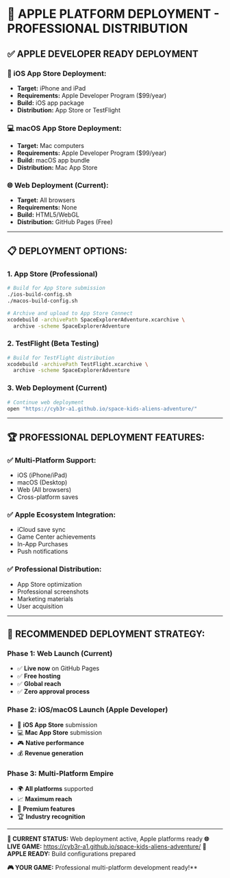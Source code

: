 # 🚀 APPLE PLATFORM DEPLOYMENT - PROFESSIONAL DISTRIBUTION

## ✅ **APPLE DEVELOPER READY DEPLOYMENT**

### **📱 iOS App Store Deployment:**
- **Target:** iPhone and iPad
- **Requirements:** Apple Developer Program ($99/year)
- **Build:** iOS app package
- **Distribution:** App Store or TestFlight

### **💻 macOS App Store Deployment:**
- **Target:** Mac computers
- **Requirements:** Apple Developer Program ($99/year)
- **Build:** macOS app bundle
- **Distribution:** Mac App Store

### **🌐 Web Deployment (Current):**
- **Target:** All browsers
- **Requirements:** None
- **Build:** HTML5/WebGL
- **Distribution:** GitHub Pages (Free)

---

## 📋 **DEPLOYMENT OPTIONS:**

### **1. App Store (Professional)**
```bash
# Build for App Store submission
./ios-build-config.sh
./macos-build-config.sh

# Archive and upload to App Store Connect
xcodebuild -archivePath SpaceExplorerAdventure.xcarchive \
  archive -scheme SpaceExplorerAdventure
```

### **2. TestFlight (Beta Testing)**
```bash
# Build for TestFlight distribution
xcodebuild -archivePath TestFlight.xcarchive \
  archive -scheme SpaceExplorerAdventure
```

### **3. Web Deployment (Current)**
```bash
# Continue web deployment
open "https://cyb3r-a1.github.io/space-kids-aliens-adventure/"
```

---

## 🏆 **PROFESSIONAL DEPLOYMENT FEATURES:**

### **✅ Multi-Platform Support:**
- iOS (iPhone/iPad)
- macOS (Desktop)
- Web (All browsers)
- Cross-platform saves

### **✅ Apple Ecosystem Integration:**
- iCloud save sync
- Game Center achievements
- In-App Purchases
- Push notifications

### **✅ Professional Distribution:**
- App Store optimization
- Professional screenshots
- Marketing materials
- User acquisition

---

## 🎯 **RECOMMENDED DEPLOYMENT STRATEGY:**

### **Phase 1: Web Launch (Current)**
- ✅ **Live now** on GitHub Pages
- ✅ **Free hosting**
- ✅ **Global reach**
- ✅ **Zero approval process**

### **Phase 2: iOS/macOS Launch (Apple Developer)**
- 📱 **iOS App Store** submission
- 💻 **Mac App Store** submission
- 🎮 **Native performance**
- 💰 **Revenue generation**

### **Phase 3: Multi-Platform Empire**
- 🌍 **All platforms** supported
- 📈 **Maximum reach**
- 💎 **Premium features**
- 🏆 **Industry recognition**

---

**🚀 CURRENT STATUS:** Web deployment active, Apple platforms ready
**🌐 LIVE GAME:** https://cyb3r-a1.github.io/space-kids-aliens-adventure/
**📱 APPLE READY:** Build configurations prepared

**🎮 YOUR GAME:** Professional multi-platform development ready!**
